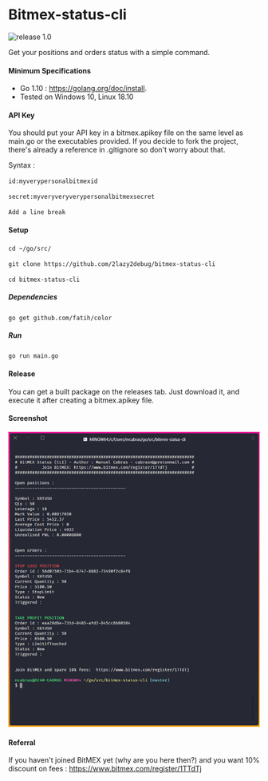# Bitmex-status-cli

![release 1.0](https://img.shields.io/badge/release-1.0-green.svg)

Get your positions and orders status with a simple command. 


#### Minimum Specifications

- Go 1.10 : https://golang.org/doc/install.
- Tested on Windows 10, Linux 18.10


#### API Key
You should put your API key in a bitmex.apikey file on the same level as main.go or the executables provided. If you decide to fork the project, there's already a reference in .gitignore so don't worry about that. 


Syntax : 

``id:myverypersonalbitmexid``

``secret:myveryveryverypersonalbitmexsecret``

``Add a line break``

#### Setup
``cd ~/go/src/``

``git clone https://github.com/2lazy2debug/bitmex-status-cli``

``cd bitmex-status-cli``

##### Dependencies
``go get github.com/fatih/color``


##### Run 
``go run main.go``

#### Release

You can get a built package on the releases tab. Just download it, and execute it after creating a bitmex.apikey file.

#### Screenshot
![Screen1](https://github.com/2lazy2debug/bitmex-status-cli/blob/master/bitmex-screenshot1.png?raw=true)

#### Referral 
If you haven't joined BitMEX yet (why are you here then?) and you want 10% discount on fees : https://www.bitmex.com/register/1TTdTj


